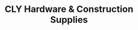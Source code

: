 ---
title: "CLY Hardware & Construction Supplies"
url: /san-pablo/cly-hardware-und-construction-supplies/
shop: Eisenwaren
---